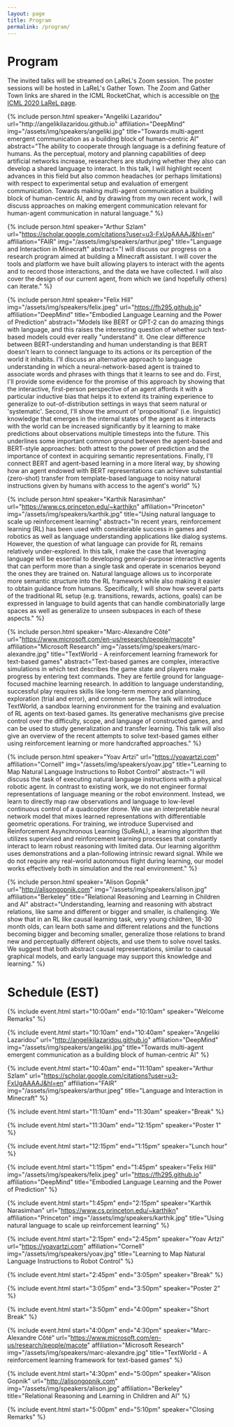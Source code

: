 ```yaml
---
layout: page
title: Program
permalink: /program/
---
```



# Program

The invited talks will be streamed on LaReL's Zoom session.
The poster sessions will be hosted in LaReL's Gather Town.
The Zoom and Gather Town links are shared in the ICML RocketChat, which is accessible on [the ICML 2020 LaReL page](https://icml.cc/virtual/2020/workshop/5748).


<div class="container">
{% include person.html
  speaker="Angeliki Lazaridou"
  url="http://angelikilazaridou.github.io"
  affiliation="DeepMind"
  img="/assets/img/speakers/angeliki.jpg"
  title="Towards multi-agent emergent communication as a building block of human-centric AI"
  abstract="The ability to cooperate through language is a defining feature of humans. As the perceptual, motory and planning capabilities of deep artificial networks increase, researchers are studying whether they also can develop a shared language to interact. In this talk, I will highlight recent advances in this field but also common headaches (or perhaps limitations) with respect to experimental setup and evaluation of emergent communication. Towards making multi-agent communication a building block of human-centric AI, and by drawing from my own recent work, I will discuss approaches on making emergent communication relevant for human-agent communication in natural language."
  %}

{% include person.html
  speaker="Arthur Szlam"
  url="https://scholar.google.com/citations?user=u3-FxUgAAAAJ&hl=en"
  affiliation="FAIR"
  img="/assets/img/speakers/arthur.jpeg"
  title="Language and Interaction in Minecraft"
  abstract="I will discuss our progress on a research program aimed at building a Minecraft assistant. I will cover the tools and platform we have built allowing players to interact with the agents and to record those interactions, and the data we have collected. I will also cover the design of our current agent, from which we (and hopefully others) can iterate."
  %}

{% include person.html
  speaker="Felix Hill"
  img="/assets/img/speakers/felix.jpeg"
  url="https://fh295.github.io"
  affiliation="DeepMind"
  title="Embodied Language Learning and the Power of Prediction" 
  abstract="Models like BERT or GPT-2 can do amazing things with language, and this raises the interesting question of whether such text-based models could ever really \"understand\" it. One clear difference between BERT-understanding and human understanding is that BERT doesn't learn to connect language to its actions or its perception of the world it inhabits. I'll discuss an alternative approach to language understanding in which a neural-network-based agent is trained to associate words and phrases with things that it learns to see and do. First, I'll provide some evidence for the promise of this approach by showing that the interactive, first-person perspective of an agent affords it with a particular inductive bias that helps it to extend its training experience to generalize to out-of-distribution settings in ways that seem natural or 'systematic'. Second, I'll show the amount of 'propositional' (i.e. linguistic) knowledge that emerges in the internal states of the agent as it interacts with the world can be increased significantly by it learning to make predictions about observations multiple timesteps into the future. This underlines some important common ground between the agent-based and BERT-style approaches: both attest to the power of prediction and the importance of context in acquiring semantic representations. Finally, I'll connect BERT and agent-based learning in a more literal way, by showing how an agent endowed with BERT representations can achieve substantial (zero-shot) transfer from template-based language to noisy natural instructions given by humans with access to the agent's world"
  %}

{% include person.html
  speaker="Karthik Narasimhan"
  url="https://www.cs.princeton.edu/~karthikn"
  affiliation="Princeton"
  img="/assets/img/speakers/karthik.jpg"
  title="Using natural language to scale up reinforcement learning"
  abstract="In recent years, reinforcement learning (RL) has been used with considerable success in games and robotics as well as language understanding applications like dialog systems. However, the question of what language can provide for RL remains relatively under-explored. In this talk, I make the case that leveraging language will be essential to developing general-purpose interactive agents that can perform more than a single task and operate in scenarios beyond the ones they are trained on. Natural language allows us to incorporate more semantic structure into the RL framework while also making it easier to obtain guidance from humans. Specifically, I will show how several parts of the traditional RL setup (e.g. transitions, rewards, actions, goals) can be expressed in language to build agents that can handle combinatorially large spaces as well as generalize to unseen subspaces in each of these aspects."
%}

{% include person.html
  speaker="Marc-Alexandre Côté"
  url="https://www.microsoft.com/en-us/research/people/macote"
  affiliation="Microsoft Research"
  img="/assets/img/speakers/marc-alexandre.jpg"
  title="TextWorld - A reinforcement learning framework for text-based games"
  abstract="Text-based games are complex, interactive simulations in which text describes the game state and players make progress by entering text commands. They are fertile ground for language-focused machine learning research. In addition to language understanding, successful play requires skills like long-term memory and planning, exploration (trial and error), and common sense. The talk will introduce TextWorld, a sandbox learning environment for the training and evaluation of RL agents on text-based games. Its generative mechanisms give precise control over the difficulty, scope, and language of constructed games, and can be used to study generalization and transfer learning. This talk will also give an overview of the recent attempts to solve text-based games either using reinforcement learning or more handcrafted approaches."
  %}

{% include person.html
  speaker="Yoav Artzi"
  url="https://yoavartzi.com"
  affiliation="Cornell"
  img="/assets/img/speakers/yoav.jpg"
  title="Learning to Map Natural Language Instructions to Robot Control"
  abstract="I will discuss the task of executing natural language instructions with a physical robotic agent. In contrast to existing work, we do not engineer formal representations of language meaning or the robot environment. Instead, we learn to directly map raw observations and language to low-level continuous control of a quadcopter drone. We use an interpretable neural network model that mixes learned representations with differentiable geometric operations. For training, we introduce Supervised and Reinforcement Asynchronous Learning (SuReAL), a learning algorithm that utilizes supervised and reinforcement learning processes that constantly interact to learn robust reasoning with limited data. Our learning algorithm uses demonstrations and a plan-following intrinsic reward signal. While we do not require any real-world autonomous flight during learning, our model works effectively both in simulation and the real environment."
%}

{% include person.html
  speaker="Alison Gopnik"
  url="http://alisongopnik.com"
  img="/assets/img/speakers/alison.jpg"
  affiliation="Berkeley"
  title="Relational Reasoning and Learning in Children and AI"
  abstract="Understanding, learning and reasoning with abstract relations, like same and different or bigger and smaller, is challenging. We show that in an RL like causal learning task, very young children, 18-30 month olds, can learn both same and different relations and the functions becoming bigger and becoming smaller, generalize those relations to brand new and perceptually different objects, and use them to solve novel tasks. We suggest that both abstract causal representations, similar to causal graphical models, and early language may support this knowledge and learning."
%}
</div>



# Schedule (EST)

<table class="table">
{% include event.html start="10:00am" end="10:10am" speaker="Welcome Remarks" %}

{% include event.html start="10:10am" end="10:40am"
  speaker="Angeliki Lazaridou"
  url="http://angelikilazaridou.github.io"
  affiliation="DeepMind"
  img="/assets/img/speakers/angeliki.jpg"
  title="Towards multi-agent emergent communication as a building block of human-centric AI"
  %}

{% include event.html start="10:40am" end="11:10am"
  speaker="Arthur Szlam"
  url="https://scholar.google.com/citations?user=u3-FxUgAAAAJ&hl=en"
  affiliation="FAIR"
  img="/assets/img/speakers/arthur.jpeg"
  title="Language and Interaction in Minecraft"
  %}

{% include event.html start="11:10am" end="11:30am" speaker="Break" %}

{% include event.html start="11:30am" end="12:15pm" speaker="Poster 1" %}

{% include event.html start="12:15pm" end="1:15pm" speaker="Lunch hour" %}

{% include event.html start="1:15pm" end="1:45pm"
  speaker="Felix Hill"
  img="/assets/img/speakers/felix.jpeg"
  url="https://fh295.github.io"
  affiliation="DeepMind"
  title="Embodied Language Learning and the Power of Prediction" 
  %}

{% include event.html start="1:45pm" end="2:15pm"
  speaker="Karthik Narasimhan"
  url="https://www.cs.princeton.edu/~karthikn"
  affiliation="Princeton"
  img="/assets/img/speakers/karthik.jpg"
  title="Using natural language to scale up reinforcement learning"
%}

{% include event.html start="2:15pm" end="2:45pm"
  speaker="Yoav Artzi"
  url="https://yoavartzi.com"
  affiliation="Cornell"
  img="/assets/img/speakers/yoav.jpg"
  title="Learning to Map Natural Language Instructions to Robot Control"
%}

{% include event.html start="2:45pm" end="3:05pm" speaker="Break" %}

{% include event.html start="3:05pm" end="3:50pm" speaker="Poster 2" %}

{% include event.html start="3:50pm" end="4:00pm" speaker="Short Break" %}

{% include event.html start="4:00pm" end="4:30pm"
  speaker="Marc-Alexandre Côté"
  url="https://www.microsoft.com/en-us/research/people/macote"
  affiliation="Microsoft Research"
  img="/assets/img/speakers/marc-alexandre.jpg"
  title="TextWorld - A reinforcement learning framework for text-based games"
  %}


{% include event.html start="4:30pm" end="5:00pm"
  speaker="Alison Gopnik"
  url="http://alisongopnik.com"
  img="/assets/img/speakers/alison.jpg"
  affiliation="Berkeley"
  title="Relational Reasoning and Learning in Children and AI"
%}

{% include event.html start="5:00pm" end="5:10pm" speaker="Closing Remarks" %}
</table>

